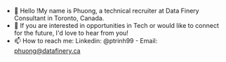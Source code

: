 - 👋 Hello !My name is Phuong, a technical recruiter at Data Finery Consultant in Toronto, Canada. 
- 👀 If you are interested in opportunities in Tech or would like to connect for the future, I'd love to hear from you!
- 📫 How to reach me: Linkedin: @ptrinh99 - Email: phuong@datafinery.ca

<!---
PhuongFINERY/PhuongFINERY is a ✨ special ✨ repository because its `README.md` (this file) appears on your GitHub profile.
You can click the Preview link to take a look at your changes.
--->
